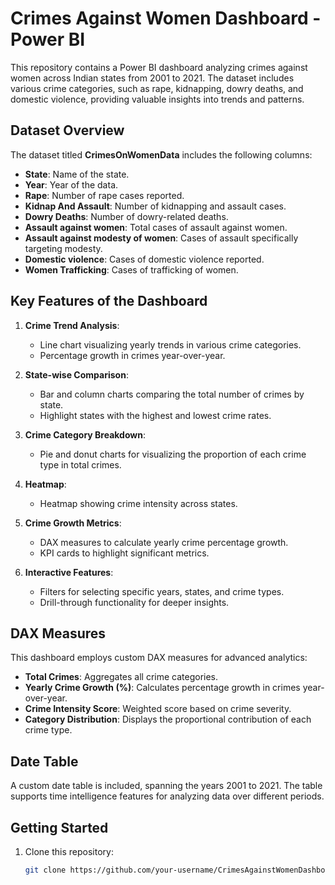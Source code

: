# Crimes Against Women Dashboard - Power BI

This repository contains a Power BI dashboard analyzing crimes against women across Indian states from 2001 to 2021. The dataset includes various crime categories, such as rape, kidnapping, dowry deaths, and domestic violence, providing valuable insights into trends and patterns.

## Dataset Overview

The dataset titled **CrimesOnWomenData** includes the following columns:
- **State**: Name of the state.
- **Year**: Year of the data.
- **Rape**: Number of rape cases reported.
- **Kidnap And Assault**: Number of kidnapping and assault cases.
- **Dowry Deaths**: Number of dowry-related deaths.
- **Assault against women**: Total cases of assault against women.
- **Assault against modesty of women**: Cases of assault specifically targeting modesty.
- **Domestic violence**: Cases of domestic violence reported.
- **Women Trafficking**: Cases of trafficking of women.

## Key Features of the Dashboard

1. **Crime Trend Analysis**:
   - Line chart visualizing yearly trends in various crime categories.
   - Percentage growth in crimes year-over-year.

2. **State-wise Comparison**:
   - Bar and column charts comparing the total number of crimes by state.
   - Highlight states with the highest and lowest crime rates.

3. **Crime Category Breakdown**:
   - Pie and donut charts for visualizing the proportion of each crime type in total crimes.

4. **Heatmap**:
   - Heatmap showing crime intensity across states.

5. **Crime Growth Metrics**:
   - DAX measures to calculate yearly crime percentage growth.
   - KPI cards to highlight significant metrics.

6. **Interactive Features**:
   - Filters for selecting specific years, states, and crime types.
   - Drill-through functionality for deeper insights.

## DAX Measures

This dashboard employs custom DAX measures for advanced analytics:
- **Total Crimes**: Aggregates all crime categories.
- **Yearly Crime Growth (%)**: Calculates percentage growth in crimes year-over-year.
- **Crime Intensity Score**: Weighted score based on crime severity.
- **Category Distribution**: Displays the proportional contribution of each crime type.

## Date Table

A custom date table is included, spanning the years 2001 to 2021. The table supports time intelligence features for analyzing data over different periods.

## Getting Started

1. Clone this repository:
   ```bash
   git clone https://github.com/your-username/CrimesAgainstWomenDashboard.git
